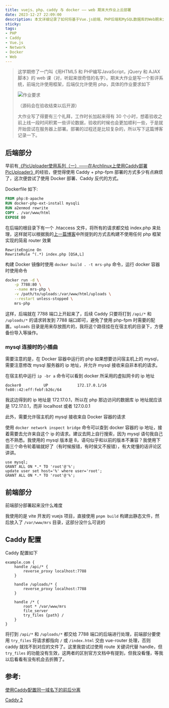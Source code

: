 ```yaml
---
title: vuejs、php、caddy 与 docker —— web 期末大作业上云部署
date: 2023-12-27 22:09:00
description: 本文详细记录了如何将基于Vue.js前端、PHP后端和MySQL数据库的Web期末大作业（影评系统）使用Docker容器化部署到云服务器。内容涵盖PHP后端在Docker中的配置与运行、解决Docker容器与宿主机MySQL连接问题、Vue.js静态文件部署，以及使用Caddy服务器配置反向代理实现前后端分离访问。通过逐步的操作指导和问题排查，为开发者提供了一套完整的、可复用的Web应用上云部署方案，适合有一定基础的Web开发者和DevOps初学者参考。
sticky:
tags:
- PHP
- Caddy
- Vue.js
- Network
- Docker
- Web
---
```


> 这学期修了一门叫《用HTML5 和 PHP编写JavaScript，jQuery 和 AJAX脚本》的 web 课（对，听起来很奇怪的名字）。期末大作业是写一个影评系统，前端允许使用框架，后端仅允许使用 php，具体的作业要求如下
>
> ![作业要求](https://static.031130.xyz/uploads/2024/08/12/658c4c3128ae4.webp)
>
> （源码会在验收结束以后开源）
>
> 大作业写了得要有三个礼拜，工作时长加起来得有 30 个小时，想着验收之前上线一段时间积累一些评论数据，验收的时候也会更加顺利一些，于是就开始尝试在服务器上部署。部署的过程还是比较复杂的，所以写下这篇博客记录一下。

## 后端部分

早前有[《PicUploader使用系列（一）——在Archlinux上使用Caddy部署PicUploader》](https://zhul.in/2021/10/21/picuploader-on-archlinux-with-caddy/)的经验，便觉得使用 Caddy + php-fpm 部署的方式多少有点麻烦了，这次便尝试了使用 Docker 部署、Caddy 反代的方式。

Dockerfile 如下:

```dockerfile
FROM php:8-apache
RUN docker-php-ext-install mysqli
RUN a2enmod rewrite
COPY . /var/www/html
EXPOSE 80
```

在后端的根目录下有一个 .htaccess 文件，将所有的请求都交给 index.php 来处理，这样就可以根据我的[上一篇博客](https://zhul.in/2023/12/12/php-simple-rest-api/)中所提到的方式去构建不使用任何 php 框架实现的简易 router 效果

```htaccess
RewriteEngine On
RewriteRule ^(.*) index.php [QSA,L]
```

构建 Docker 镜像时使用 `docker build . -t mrs-php` 命令，运行 docker 容器时使用命令

```bash
docker run -d \
    -p 7788:80 \
    --name mrs-php \
    -v /path/to/uploads:/var/www/html/uploads \
    --restart unless-stopped \
    mrs-php
```

这样，后端就在 7788 端口上开起来了，后续 Caddy 只要将打到 `/api/*` 和 `/uploads/*` 的请求转发到 7788 端口即可，避免了使用 php-fpm 时需要的配置。`uploads` 目录是用来存放图片的，我将这个路径挂在在宿主机的目录下，方便备份导入等操作。

### mysql 连接时的小插曲

需要注意的是，在 Docker 容器中运行的 php 如果想要访问宿主机上的 mysql，需要注意修改 mysql 服务器的 ip 地址，并允许 mysql 接收来自非本机的请求。

在宿主机中运行 `ip -br a` 命令可以看到 docker 所采用的虚拟网卡的 ip 地址

```
docker0          UP             172.17.0.1/16 fe80::42:eff:febf:b26c/64
```

我这边得到的 ip 地址是 172.17.0.1，所以在 php 那边访问的数据库 ip 地址就应该是 172.17.0.1，而非 localhost 或者 127.0.0.1

此外，需要允许宿主机的 mysql 接收来自 Docker 容器的请求

使用 `docker network inspect bridge` 命令可以查到 docker 容器的 ip 地址，接着需要去允许来自这个 ip 的请求。建议去网上自行搜索，因为 mysql 语句我自己也不熟悉。我使用的 mysql 版本是 8，语句似乎和以前的版本不兼容？我使用下面三个命令轮着输就好了（有时候报错，有时侯又不报错），有大佬懂的话评论区讲讲。

```mysql
use mysql;
GRANT ALL ON *.* TO 'root'@'%';
update user set host='%' where user='root';
GRANT ALL ON *.* TO 'root'@'%';
```

## 前端部分

前端部分部署起来没什么难度

我使用的是 vite 开发的 vuejs 项目，直接使用 `pnpm build` 构建出静态文件，然后放入了 `/var/www/mrs` 目录，这部分没什么可说的

## Caddy 配置

Caddy 配置如下

```
example.com {
    handle /api/* {
        reverse_proxy localhost:7788
    }

    handle /uploads/* {
        reverse_proxy localhost:7788
    }

    handle /* {
        root * /var/www/mrs
        file_server
        try_files {path} /
    }
}
```

将打到 `/api/*` 和 `/uploads/*` 都交给 7788 端口的后端进行处理，前端部分要使用 `try_files` 将请求都指向 `/` 或 `/index.html` 交由 vue-router 处理，否则 caddy 就找不到对应的文件了。这里我尝试过使用 route 关键词代替 handle，但 `try_files` 的功能没有生效，这两者的区别官方文档中有提到，但我没看懂，等我以后看看有没有机会去折腾了。

## 参考:

[使用Caddy配置同一域名下的前后分离](https://homeboyc.cn/blog/%E4%BD%BF%E7%94%A8caddy%E9%85%8D%E7%BD%AE%E5%90%8C%E4%B8%80%E5%9F%9F%E5%90%8D%E4%B8%8B%E7%9A%84%E5%89%8D%E5%90%8E%E5%88%86%E7%A6%BB/)

[Caddy 2](https://blog.lyh543.cn/notes/linux/caddy.html)
